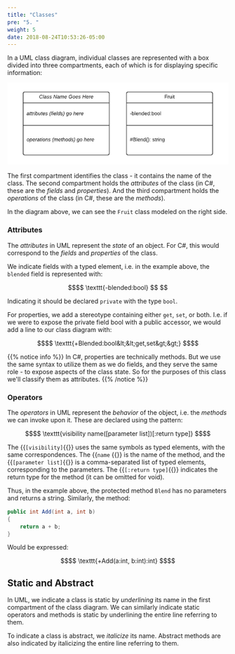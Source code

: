```yaml
---
title: "Classes"
pre: "5. "
weight: 5
date: 2018-08-24T10:53:26-05:00
---
```


In a UML class diagram, individual classes are represented with a box divided into three compartments, each of which is for displaying specific information:

![Class Diagram example](/images/5.5.1.png)

The first compartment identifies the class - it contains the name of the class. The second compartment holds the _attributes_ of the class (in C#, these are the _fields_ and _properties_).  And the third compartment holds the _operations_ of the class (in C#, these are the _methods_).

In the diagram above, we can see the `Fruit` class modeled on the right side. 

### Attributes
The _attributes_ in UML represent the _state_ of an object.  For C#, this would correspond to the _fields_ and _properties_ of the class.

We indicate fields with a typed element, i.e. in the example above, the `blended` field is represented with:

```math
$$
\texttt{-blended:bool}
$$ 
```

Indicating it should be declared `private` with the type `bool`.

For properties, we add a stereotype containing either `get`, `set`, or both.  I.e. if we were to expose the private field bool with a public accessor, we would add a line to our class diagram with:

```math
$$
\texttt{+Blended:bool&lt;&lt;get,set&gt;&gt;}
$$
```

{{% notice info %}}
In C#, properties are technically methods.  But we use the same syntax to utilize them as we do fields, and they serve the same role - to expose aspects of the class state. So for the purposes of this class we'll classify them as attributes.
{{% /notice %}}

### Operators
The _operators_ in UML represent the _behavior_ of the object, i.e. the _methods_ we can invoke upon it.  These are declared using the pattern:

```math
$$ 
\texttt{visibility name([parameter list])[:return type]}
$$
```

The {{<math>}}$\texttt{[visibility]}${{</math>}} uses the same symbols as typed elements, with the same correspondences. The {{<math>}}$\texttt{name}$ {{</math>}} is the name of the method, and the {{<math>}}$\texttt{[parameter list]}${{</math>}} is a comma-separated list of typed elements, corresponding to the parameters.  The {{<math>}}$\texttt{[:return type]}${{</math>}} indicates the return type for the method (it can be omitted for void). 

Thus, in the example above, the protected method `Blend` has no parameters and returns a string.  Similarly, the method:

```csharp 
public int Add(int a, int b)
{
    return a + b;
}
```

Would be expressed:

```math
$$
\texttt{+Add(a:int, b:int):int}
$$
```

## Static and Abstract
In UML, we indicate a class is static by _underlining_ its name in the first compartment of the class diagram.  We can similarly indicate static operators and methods is static by underlining the entire line referring to them.

To indicate a class is abstract, we _italicize_ its name.  Abstract methods are also indicated by italicizing the entire line referring to them.